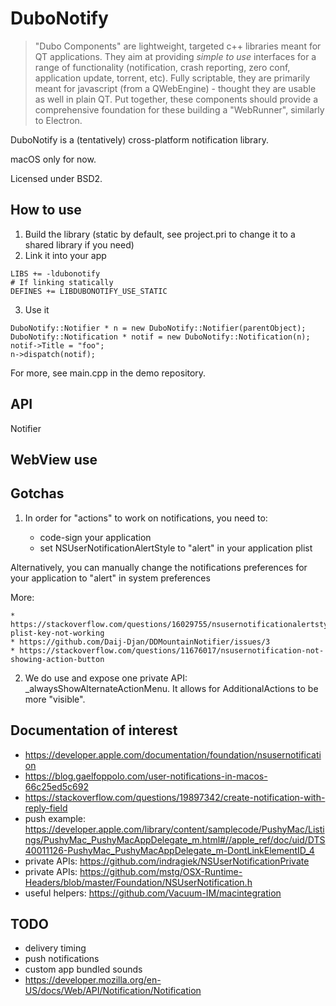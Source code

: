 # DuboNotify

> "Dubo Components" are lightweight, targeted c++ libraries meant for QT applications.
> They aim at providing *simple to use* interfaces for a range of functionality
(notification, crash reporting, zero conf, application update, torrent, etc).
> Fully scriptable, they are primarily meant for javascript (from a QWebEngine) - thought they are usable as well in plain QT.
> Put together, these components should provide a comprehensive foundation for these building a "WebRunner", similarly to Electron.

DuboNotify is a (tentatively) cross-platform notification library.

macOS only for now.

Licensed under BSD2.

## How to use

1. Build the library (static by default, see project.pri to change it to a shared library if you need)
2. Link it into your app
```
LIBS += -ldubonotify
# If linking statically
DEFINES += LIBDUBONOTIFY_USE_STATIC
```
3. Use it
```
DuboNotify::Notifier * n = new DuboNotify::Notifier(parentObject);
DuboNotify::Notification * notif = new DuboNotify::Notification(n);
notif->Title = "foo";
n->dispatch(notif);
```

For more, see main.cpp in the demo repository.

## API

Notifier

## WebView use


## Gotchas

1. In order for "actions" to work on notifications, you need to:

    * code-sign your application
    * set NSUserNotificationAlertStyle to "alert" in your application plist

Alternatively, you can manually change the notifications preferences for your application to "alert" in system preferences

More:

    * https://stackoverflow.com/questions/16029755/nsusernotificationalertstyle-plist-key-not-working
    * https://github.com/Daij-Djan/DDMountainNotifier/issues/3
    * https://stackoverflow.com/questions/11676017/nsusernotification-not-showing-action-button

2. We do use and expose one private API: _alwaysShowAlternateActionMenu. It allows for AdditionalActions to be more "visible".


## Documentation of interest

 * https://developer.apple.com/documentation/foundation/nsusernotification
 * https://blog.gaelfoppolo.com/user-notifications-in-macos-66c25ed5c692
 * https://stackoverflow.com/questions/19897342/create-notification-with-reply-field
 * push example: https://developer.apple.com/library/content/samplecode/PushyMac/Listings/PushyMac_PushyMacAppDelegate_m.html#//apple_ref/doc/uid/DTS40011126-PushyMac_PushyMacAppDelegate_m-DontLinkElementID_4
 * private APIs: https://github.com/indragiek/NSUserNotificationPrivate
 * private APIs: https://github.com/mstg/OSX-Runtime-Headers/blob/master/Foundation/NSUserNotification.h
 * useful helpers: https://github.com/Vacuum-IM/macintegration

## TODO

 * delivery timing
 * push notifications
 * custom app bundled sounds
 * https://developer.mozilla.org/en-US/docs/Web/API/Notification/Notification

